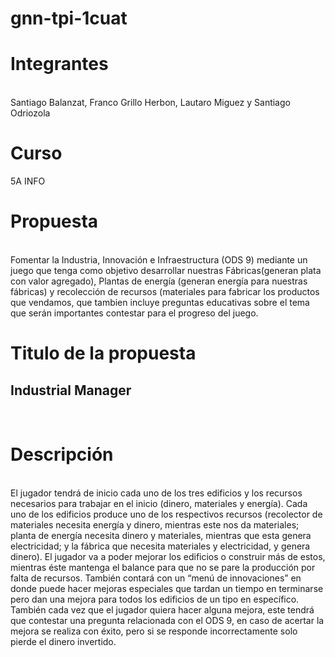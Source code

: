 # gnn-tpi-1cuat
<h1>Integrantes</h1><br>
Santiago Balanzat, Franco Grillo Herbon, Lautaro Miguez y Santiago Odriozola <br>

<h1>Curso</h1>
5A INFO <br>

<h1>Propuesta</h1><br>
Fomentar la Industria, Innovación e Infraestructura (ODS 9) mediante un juego que tenga como objetivo desarrollar nuestras Fábricas(generan plata con valor agregado), Plantas de energía (generan energía para nuestras fábricas)  y recolección de recursos (materiales para fabricar los productos que vendamos, que tambien incluye preguntas educativas sobre el tema que serán importantes contestar para el progreso del juego.

<h1>Titulo de la propuesta</h1>
<h2>Industrial Manager</h2><br>

<h1>Descripción</h1><br>
El jugador tendrá de inicio cada uno de los tres edificios y los recursos necesarios para trabajar en el inicio (dinero, materiales y energía). Cada uno de los edificios produce uno de los respectivos recursos (recolector de materiales necesita energía y dinero, mientras este nos da materiales; planta de energía necesita dinero y materiales, mientras que esta genera electricidad; y la fábrica que necesita materiales y electricidad, y genera dinero). El jugador va a poder mejorar los edificios o construir más de estos, mientras éste mantenga el balance para que no se pare la producción por falta de recursos. También contará con un “menú de innovaciones” en donde puede hacer mejoras especiales que tardan un tiempo en terminarse pero dan una mejora para todos los edificios de un tipo en específico.
También cada vez que el jugador quiera hacer alguna mejora, este tendrá que contestar una pregunta relacionada con el ODS 9, en caso de acertar la mejora se realiza con éxito, pero si se responde incorrectamente solo pierde el dinero invertido. 
